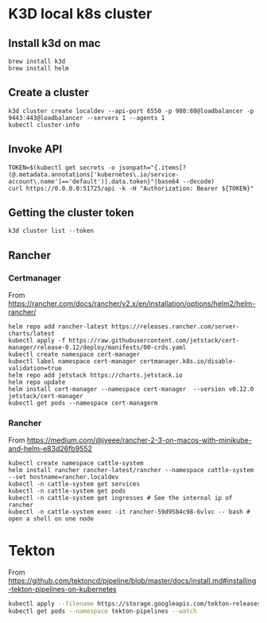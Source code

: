 # K3D local k8s cluster

## Install k3d on mac

```shell
brew install k3d
brew install helm
```

## Create a cluster

```shell
k3d cluster create localdev --api-port 6550 -p 980:80@loadbalancer -p 9443:443@loadbalancer --servers 1 --agents 1
kubectl cluster-info
```

## Invoke API

```shell
TOKEN=$(kubectl get secrets -o jsonpath="{.items[?(@.metadata.annotations['kubernetes\.io/service-account\.name']=='default')].data.token}"|base64 --decode)
curl https://0.0.0.0:51725/api -k -H "Authorization: Bearer ${TOKEN}"
```

## Getting the cluster token

```shell
k3d cluster list --token
```

## Rancher

### Certmanager

From https://rancher.com/docs/rancher/v2.x/en/installation/options/helm2/helm-rancher/

```shell
helm repo add rancher-latest https://releases.rancher.com/server-charts/latest
kubectl apply -f https://raw.githubusercontent.com/jetstack/cert-manager/release-0.12/deploy/manifests/00-crds.yaml
kubectl create namespace cert-manager
kubectl label namespace cert-manager certmanager.k8s.io/disable-validation=true
helm repo add jetstack https://charts.jetstack.io
helm repo update
helm install cert-manager --namespace cert-manager  --version v0.12.0  jetstack/cert-manager
kubectl get pods --namespace cert-managerm
```

### Rancher

From https://medium.com/@jyeee/rancher-2-3-on-macos-with-minikube-and-helm-e83d26fb9552

```shell
kubectl create namespace cattle-system
helm install rancher rancher-latest/rancher --namespace cattle-system --set hostname=rancher.localdev
kubectl -n cattle-system get services
kubectl -n cattle-system get pods
kubectl -n cattle-system get ingresses # See the internal ip of rancher
kubectl -n cattle-system exec -it rancher-59d9584c98-6vlvc -- bash # open a shell on one node
```

# Tekton

From https://github.com/tektoncd/pipeline/blob/master/docs/install.md#installing-tekton-pipelines-on-kubernetes


```bash
kubectl apply --filename https://storage.googleapis.com/tekton-releases/pipeline/latest/release.yaml
kubectl get pods --namespace tekton-pipelines --watch
```